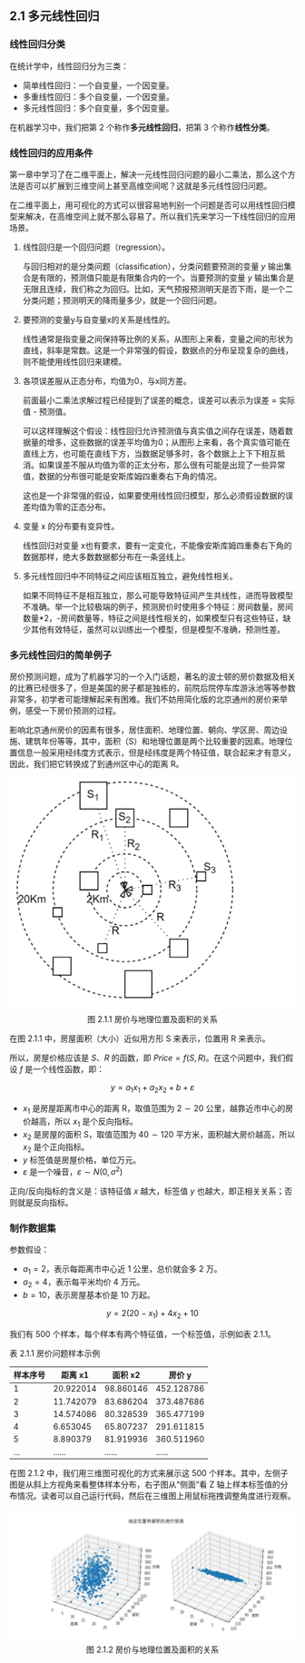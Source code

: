 ## 2.1 多元线性回归

### 线性回归分类

在统计学中，线性回归分为三类：

- 简单线性回归：一个自变量，一个因变量。
- 多重线性回归：多个自变量，一个因变量。
- 多元线性回归：多个自变量，多个因变量。

在机器学习中，我们把第 2 个称作**多元线性回归**，把第 3 个称作**线性分类**。

### 线性回归的应用条件

第一章中学习了在二维平面上，解决一元线性回归问题的最小二乘法，那么这个方法是否可以扩展到三维空间上甚至高维空间呢？这就是多元线性回归问题。

在二维平面上，用可视化的方式可以很容易地判别一个问题是否可以用线性回归模型来解决，在高维空间上就不那么容易了。所以我们先来学习一下线性回归的应用场景。

1. 线性回归是一个回归问题（regression）。
   
    与回归相对的是分类问题（classification），分类问题要预测的变量 $y$ 输出集合是有限的，预测值只能是有限集合内的一个。当要预测的变量 $y$ 输出集合是无限且连续，我们称之为回归。比如，天气预报预测明天是否下雨，是一个二分类问题；预测明天的降雨量多少，就是一个回归问题。

2. 要预测的变量y与自变量x的关系是线性的。

    线性通常是指变量之间保持等比例的关系，从图形上来看，变量之间的形状为直线，斜率是常数。这是一个非常强的假设，数据点的分布呈现复杂的曲线，则不能使用线性回归来建模。

3. 各项误差服从正态分布，均值为0，与x同方差。

    前面最小二乘法求解过程已经提到了误差的概念，误差可以表示为误差 = 实际值 - 预测值。

    可以这样理解这个假设：线性回归允许预测值与真实值之间存在误差，随着数据量的增多，这些数据的误差平均值为0；从图形上来看，各个真实值可能在直线上方，也可能在直线下方，当数据足够多时，各个数据上上下下相互抵消。如果误差不服从均值为零的正太分布，那么很有可能是出现了一些异常值，数据的分布很可能是安斯库姆四重奏右下角的情况。

    这也是一个非常强的假设，如果要使用线性回归模型，那么必须假设数据的误差均值为零的正态分布。

4. 变量 x 的分布要有变异性。

    线性回归对变量 x也有要求，要有一定变化，不能像安斯库姆四重奏右下角的数据那样，绝大多数数据都分布在一条竖线上。

5. 多元线性回归中不同特征之间应该相互独立，避免线性相关。

    如果不同特征不是相互独立，那么可能导致特征间产生共线性，进而导致模型不准确。举一个比较极端的例子，预测房价时使用多个特征：房间数量，房间数量*2，-房间数量等，特征之间是线性相关的，如果模型只有这些特征，缺少其他有效特征，虽然可以训练出一个模型，但是模型不准确，预测性差。


### 多元线性回归的简单例子

房价预测问题，成为了机器学习的一个入门话题，著名的波士顿的房价数据及相关的比赛已经很多了，但是美国的房子都是独栋的，前院后院停车库游泳池等等参数非常多，初学者可能理解起来有困难。我们不妨用简化版的北京通州的房价来举例，感受一下房价预测的过程。

影响北京通州房价的因素有很多，居住面积、地理位置、朝向、学区房、周边设施、建筑年份等等，其中，面积（S）和地理位置是两个比较重要的因素。地理位置信息一般采用经纬度方式表示，但是经纬度是两个特征值，联合起来才有意义，因此，我们把它转换成了到通州区中心的距离 R。

<img src="./images/2-1-1.png" />
<center>图 2.1.1 房价与地理位置及面积的关系</center>

在图 2.1.1 中，房屋面积（大小）近似用方形 S 来表示，位置用 R 来表示。

所以，房屋价格应该是 $S、R$ 的函数，即 $Price = f(S,R)$。在这个问题中，我们假设 $f$ 是一个线性函数，即：

$$
y = a_1x_1 + a_2x_2 + b + \varepsilon \tag{2.1.1}
$$

- $x_1$ 是房屋距离市中心的距离 R，取值范围为 $2 \sim 20$ 公里，越靠近市中心的房价越高，所以 $x_1$ 是个反向指标。
- $x_2$ 是房屋的面积 S，取值范围为 $40 \sim 120$ 平方米，面积越大房价越高，所以 $x_2$ 是个正向指标。
- $y$ 标签值是房屋价格，单位万元。
- $\varepsilon$ 是一个噪音，$\varepsilon \sim N(0, \sigma^2)$

正向/反向指标的含义是：该特征值 $x$ 越大，标签值 $y$ 也越大，即正相关关系；否则就是反向指标。

### 制作数据集

参数假设：

- $a_1 = 2$，表示每距离市中心近 1 公里，总价就会多 2 万。
- $a_2 = 4$，表示每平米均价 4 万元。
- $b = 10$，表示房屋基本价是 10 万起。

$$
y = 2(20-x_1) + 4 x_2 + 10
$$


我们有 500 个样本，每个样本有两个特征值，一个标签值，示例如表 2.1.1。

表 2.1.1 房价问题样本示例

|样本序号|距离 x1|面积 x2|房价 y|
|--|--|--|--|
|1|20.922014 | 98.860146 | 452.128786|
|2|11.742079 | 83.686204 | 373.487686|
|3|14.574086 | 80.328539 | 365.477199|
|4|6.653045 | 65.807237 | 291.611815|
|5|8.890379 | 81.919936 | 360.511960|
|...|...... |......|......|

在图 2.1.2 中，我们用三维图可视化的方式来展示这 500 个样本。其中，左侧子图是从斜上方视角来看整体样本分布，右子图从“侧面”看 Z 轴上样本标签值的分布情况。读者可以自己运行代码，然后在三维图上用鼠标拖拽调整角度进行观察。

<img src="./images/2-1-2.png" />
<center>图 2.1.2 房价与地理位置及面积的关系</center>

